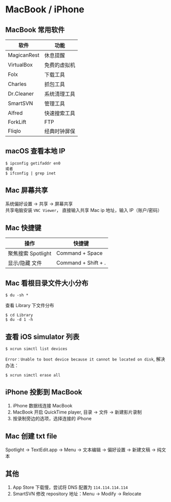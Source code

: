 # MacBook / iPhone

## MacBook 常用软件

| 软件        | 功能         |
| ----------- | ------------ |
| MagicanRest | 休息提醒     |
| VirtualBox  | 免费的虚拟机 |
| Folx        | 下载工具     |
| Charles     | 抓包工具     |
| Dr.Cleaner  | 系统清理工具 |
| SmartSVN    | 管理工具     |
| Alfred      | 快速搜索工具 |
| ForkLift    | FTP          |
| Fliqlo      | 经典时钟屏保  |

## macOS 查看本地 IP

```
$ ipconfig getifaddr en0
或者
$ ifconfig | grep inet
```

## Mac 屏幕共享

系统偏好设置 -> 共享 -> 屏幕共享  
共享电脑安装 `VNC Viewer`， 直接输入共享 Mac ip 地址，输入 IP（账户/密码）

## Mac 快捷键

| 操作               | 快捷键              |
| ------------------ | ------------------- |
| 聚焦搜索 Spotlight | Command + Space     |
| 显示/隐藏 文件     | Command + Shift + . |

## Mac 看根目录文件大小分布

```
$ du -sh *
```

查看 Library 下文件分布

```
$ cd Library
$ du -d 1 -h
```

## 查看 iOS simulator 列表

```
$ xcrun simctl list devices
```

`Error：Unable to boot device because it cannot be located on disk`, 解决办法：

```
$ xcrun simctl erase all
```

## iPhone 投影到 MacBook

1. iPhone 数据线连接 MacBook
2. MacBook 开启 QuickTime player, 目录 -> 文件 -> 新建影片录制
3. 按录制旁边的选项，选择连接的 iPhone

## Mac 创建 txt file

Spotlight -> TextEdit.app -> Menu -> 文本编辑 -> 偏好设置 -> 新建文稿 -> 纯文本

## 其他

1. App Store 下载慢，尝试将 DNS 配置为 `114.114.114.114`
2. SmartSVN 修改 repository 地址：Menu -> Modify -> Relocate
